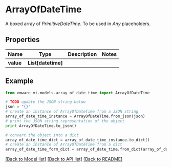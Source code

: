 # ArrayOfDateTime

A boxed array of *PrimitiveDateTime*. To be used in *Any* placeholders. 

## Properties
Name | Type | Description | Notes
------------ | ------------- | ------------- | -------------
**value** | **List[datetime]** |  | 

## Example

```python
from vmware_vi.models.array_of_date_time import ArrayOfDateTime

# TODO update the JSON string below
json = "{}"
# create an instance of ArrayOfDateTime from a JSON string
array_of_date_time_instance = ArrayOfDateTime.from_json(json)
# print the JSON string representation of the object
print ArrayOfDateTime.to_json()

# convert the object into a dict
array_of_date_time_dict = array_of_date_time_instance.to_dict()
# create an instance of ArrayOfDateTime from a dict
array_of_date_time_form_dict = array_of_date_time.from_dict(array_of_date_time_dict)
```
[[Back to Model list]](../README.md#documentation-for-models) [[Back to API list]](../README.md#documentation-for-api-endpoints) [[Back to README]](../README.md)


